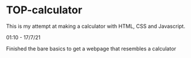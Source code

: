 # TOP-calculator

This is my attempt at making a calculator with HTML, CSS and Javascript. 

01:10 - 17/7/21

Finished the bare basics to get a webpage that resembles a calculator